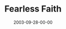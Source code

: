 ---
layout: message
category: message
series: "Fear Factor"
title: "Fearless Faith"
date: 2003-09-28-00-00
message_id: 204
---